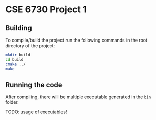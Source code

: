 CSE 6730 Project 1
==================


Building
--------

To compile/build the project run the following commands in the root directory of
the project:

```sh
mkdir build
cd build
cmake ../
make
```

Running the code
----------------

After compiling, there will be multiple executable generated in the `bin`
folder.

TODO: usage of executables!
